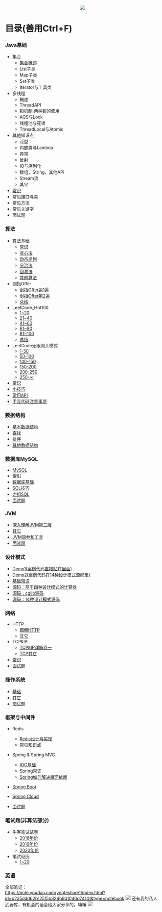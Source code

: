 <p align="center">
    <a href="https://github.com/AobingJava/JavaFamily" target="_blank">
        <img src="https://tva1.sinaimg.cn/large/006y8mN6ly1g98588lrx2j305k05kgm0.jpg" width=""/>
    </a>
</p>  

# 目录(善用Ctrl+F)
### Java基础

- 集合
  - [集合概述]()
  - List子类
  - Map子类
  - Set子类
  - Iterator与工具类
- 多线程
  - 概述
  - ThreadAPI
  - 锁机制,两种锁的使用
  - AQS与Lock
  - 线程池与死锁
  - ThreadLocal与Atomic
- 其他知识点
  - 泛型
  - 内部类与Lambda
  - 异常
  - 反射
  - IO与序列化
  - 数组，String，其他API
  - Stream流
  - 其它
- [常识](https://www.baidu.com/)
- 常见接口与类
- 常见方法
- 常见关键字
- 面试题

### 算法

- 算法基础
  - [常识]()
  - [贪心法]()
  - [动态规划]()
  - [分治法]()
  - [回溯法]()
  - [其他算法]()
- 剑指Offer
  - [剑指Offer第1遍]()
  - [剑指Offer第2遍]()
  - [总结]()
- LeetCode_Hot100
  - [1~20]()
  - [21~40]()
  - [41~60]()
  - [61~80]()
  - [81~100]()
  - [总结]()
- LeetCode无限闯关模式
  - [1-50]()
  - [50-100]()
  - [100-150]()
  - [150-200]()
  - [200-250]()
  - [250-∞]()
- [常识]()
- [小技巧]()
- [常用API]()
- [手写代码注意事项]()

### 数据结构

- [基本数据结构]()
- [查找]()
- [排序]()
- [其他数据结构]()

### 数据库MySQL

- [MySQL]()
- [索引]()
- [数据库基础]()
- [SQL技巧]()
- [力扣SQL]()
- [面试题]()

### JVM

- [深入理解JVM第二版]()
- [其它]()
- [JVM调参和工具]()
- [面试题]()

### 设计模式

- [Demo1(案例代码直接贴在里面)]()
- [Demo2(案例代码在14种设计模式源码里)]()
- [基础知识]()
- [源码：基于四种设计模式的计算器]()
- [源码：cglib源码]()
- [源码：14种设计模式源码]()

### 网络

- HTTP
  - [图解HTTP]()
  - [其它]()
- TCP&IP
  - [TCP&IP详解卷一]()
  - [TCP其它]()
- [常识]()
- [面试题]()

### 操作系统

- [基础]()
- [其它]()
- [面试题]()

### 框架与中间件

- Redis

  - [Redis设计与实现]()
  - [常见知识点]()
- Spring & Spring MVC

  - [IOC基础]()
  - [Spring常识]()
  - [Spring如何解决循环依赖]()
- [Spring Boot]()
- [Spring Cloud]()
- [面试题]()

### 笔试题(非算法部分)

- 牛客笔试试卷
  - [2018年份]()
  - [2019年份]()
  - [2020年份]()
- 笔试经历
  - [1~20]()

### [英语]()



全部笔记：  
https://note.youdao.com/ynoteshare1/index.html?id=b235ddd62b125f5b324b9d1046d74141&type=notebook
![](http://116.62.79.166:8080/github/youdao1.jpg)
还有我的私人武器库，有机会的话会给大家分享的，嘻嘻
![](http://116.62.79.166:8080/github/youdao2.jpg)

